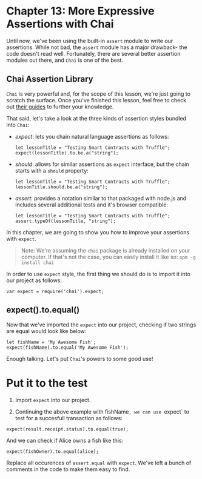 # Chapter 13: More Expressive Assertions with Chai

Until now, we've been using the built-in `assert` module to write our assertions. While not bad, the `assert` module has a major drawback- the code doesn't read well. Fortunately, there are several better assertion modules out there, and `Chai` is one of the best.

## Chai Assertion Library

`Chai` is very powerful and, for the scope of this lesson, we're just going to scratch the surface. Once you've finished this lesson, feel free to check out [their guides](https://www.chaijs.com/guide/) to further your knowledge.

That said, let's take a look at the three kinds of assertion styles bundled into `Chai`:

- _expect_: lets you chain natural language assertions as follows:
    
    ```
    let lessonTitle = "Testing Smart Contracts with Truffle";
    expect(lessonTitle).to.be.a("string");
    ```
    
- _should_: allows for similar assertions as `expect` interface, but the chain starts with a `should` property:
    
    ```
    let lessonTitle = "Testing Smart Contracts with Truffle";
    lessonTitle.should.be.a("string");
    ```
    
- _assert_: provides a notation similar to that packaged with node.js and includes several additional tests and it's browser compatible:
    
    ```
    let lessonTitle = "Testing Smart Contracts with Truffle";
    assert.typeOf(lessonTitle, "string");
    ```
    

In this chapter, we are going to show you how to improve your assertions with `expect`.

> Note: We're assuming the `chai` package is already installed on your computer. If that's not the case, you can easily install it like so: `npm -g install chai`

In order to use `expect` style, the first thing we should do is to import it into our project as follows:

```
var expect = require('chai').expect;
```

## expect().to.equal()

Now that we've imported the `expect` into our project, checking if two strings are equal would look like below:

```
let fishName = 'My Awesome Fish';
expect(fishName).to.equal('My Awesome Fish');
```

Enough talking. Let's put `Chai`'s powers to some good use!

# Put it to the test

1. Import `expect` into our project.
    
2. Continuing the above example with fishName`, we can use `expect` to test for a succesfull transaction as follows:
    

```
expect(result.receipt.status).to.equal(true);
```

And we can check if Alice owns a fish like this:

```
expect(fishOwner).to.equal(alice);
```

Replace all occurences of `assert.equal` with `expect`. We've left a bunch of comments in the code to make them easy to find.
